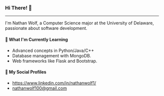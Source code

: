 ### Hi There! 👋
---

I'm Nathan Wolf, a Computer Science major at the University of Delaware, passionate about software development.

#### 🌱 What I'm Currently Learning
- Advanced concepts in Python/Java/C++
- Database management with MongoDB.
- Web frameworks like Flask and Bootstrap.

#### 📩 My Social Profiles
- https://www.linkedin.com/in/nathanwolf1/
- nathanwolf100@gmail.com
